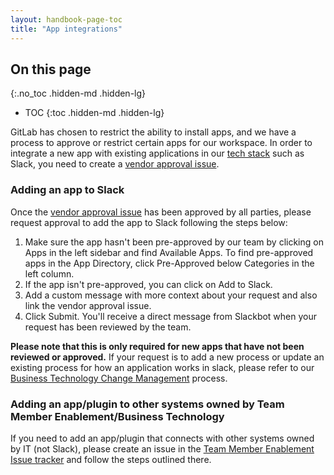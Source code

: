 ```yaml
---
layout: handbook-page-toc
title: "App integrations"
---
```


<link rel="stylesheet" type="text/css" href="/stylesheets/biztech.css" />

## On this page
{:.no_toc .hidden-md .hidden-lg}

- TOC
{:toc .hidden-md .hidden-lg}

GitLab has chosen to restrict the ability to install apps, and we have a process to approve or restrict certain apps for our workspace. In order to integrate a new app with existing applications in our [tech stack](https://gitlab.com/gitlab-com/www-gitlab-com/-/blob/master/data/tech_stack.yml) such as Slack, you need to create a [vendor approval issue](https://gitlab.com/gitlab-com/Finance-Division/procurement-team/procurement/-/issues/new?issuable_template=app_integrations).

### Adding an app to Slack

Once the [vendor approval issue](https://gitlab.com/gitlab-com/Finance-Division/procurement-team/procurement/-/issues/new?issuable_template=app_integrations) has been approved by all parties, please request approval to add the app to Slack following the steps below:

1. Make sure the app hasn't been pre-approved by our team by clicking on Apps in the left sidebar and find Available Apps. To find pre-approved apps in the App Directory, click Pre-Approved below Categories in the left column.
1. If the app isn't pre-approved, you can click on Add to Slack.
1. Add a custom message with more context about your request and also link the vendor approval issue.
1. Click Submit. You'll receive a direct message from Slackbot when your request has been reviewed by the team.

**Please note that this is only required for new apps that have not been reviewed or approved.** If your request is to add a new  process or update an existing process for how an application works in slack, please refer to our [Business Technology Change Management](/handbook/business-technology/change-management/) process.

### Adding an app/plugin to other systems owned by Team Member Enablement/Business Technology

If you need to add an app/plugin that connects with other systems owned by IT (not Slack), please create an issue in the [Team Member Enablement Issue tracker](https://gitlab.com/gitlab-com/business-technology/team-member-enablement/issue-tracker/-/issues/new?issuable_template=App_Integration) and follow the steps outlined there. 


